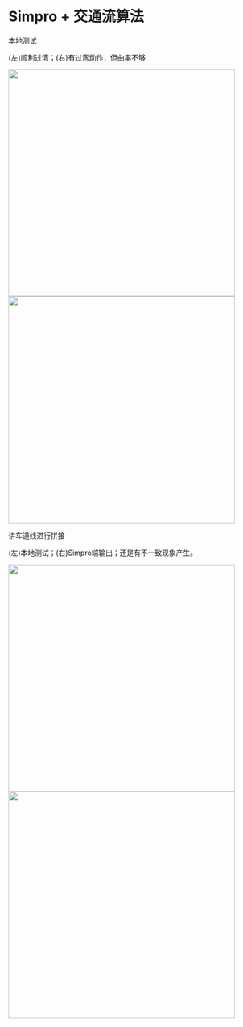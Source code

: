 # Simpro + 交通流算法

本地测试 

(左)顺利过湾；(右)有过弯动作，但曲率不够

<img src="https://github.com/tianshapojun/INTERACTION_Dataset/assets/10208337/b5a2ba71-daba-4e04-9c53-54c8b7cfc5f3" width="450px">
<img src="https://github.com/tianshapojun/INTERACTION_Dataset/assets/10208337/c0f1f8b1-5029-4a6e-ac3a-5feaf581043f" width="450px">

讲车道线进行拼接

(左)本地测试；(右)Simpro端输出；还是有不一致现象产生。

<img src="https://github.com/tianshapojun/INTERACTION_Dataset/assets/10208337/d1c91731-2110-4ae1-810b-1c043691d832" width="450px">
<img src="https://github.com/tianshapojun/INTERACTION_Dataset/assets/10208337/958ee8a5-ba78-4391-adf5-84f7c3862ff2" width="450px">


